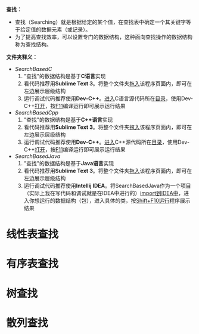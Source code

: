 **查找：**

- 查找（Searching）就是根据给定的某个值，在查找表中确定一个其关键字等于给定值的数据元素（或记录）。
- 为了提高查找效率，可以设置专门的数据结构，这种面向查找操作的数据结构称为查找结构。



**文件夹释义：**

- *SearchBasedC*
  1. "查找"的数据结构是基于**C语言**实现
  2. 看代码推荐用**Sublime Text 3**。将整个文件夹<u>拖入</u>该程序页面内，即可在左边展示层级结构
  3. 运行调试代码推荐使用**Dev-C++**。<u>进入</u>C语言源代码所在<u>目录</u>，使用Dev-C++<u>打开</u>，按<u>F11</u>编译运行即可展示运行结果
- *SearchBasedCpp*
  1. "查找"的数据结构是基于**C++语言**实现
  2. 看代码推荐用**Sublime Text 3**。将整个文件夹<u>拖入</u>该程序页面内，即可在左边展示层级结构
  3. 运行调试代码推荐使用**Dev-C++**。<u>进入</u>C++源代码所在<u>目录</u>，使用Dev-C++<u>打开</u>，按<u>F11</u>编译运行即可展示运行结果
- *SearchBasedJava*
  1. "查找"的数据结构是基于**Java语言**实现
  2. 看代码推荐用**Sublime Text 3**。将整个文件夹<u>拖入</u>该程序页面内，即可在左边展示层级结构
  3. 运行调试代码推荐使用**Intellij IDEA**。将SearchBasedJava作为一个项目（实际上我在写代码和调试就是在IDEA中进行的）<u>import到IDEA中</u>，进入你想运行的数据结构（包），进入具体的类，按<u>Shift+F10运行</u>程序展示结果

# 线性表查找



# 有序表查找



# 树查找



# 散列查找

